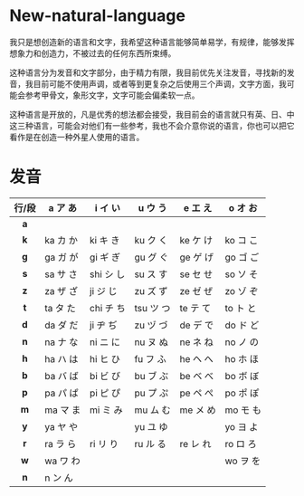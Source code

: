 # New-natural-language
我只是想创造新的语言和文字，我希望这种语言能够简单易学，有规律，能够发挥想象力和创造力，不被过去的任何东西所束缚。

这种语言分为发音和文字部分，由于精力有限，我目前优先关注发音，寻找新的发音，我目前可能不使用声调，或者等到更复杂之后使用三个声调，文字方面，我可能会参考甲骨文，象形文字，文字可能会偏柔软一点。

这种语言是开放的，凡是优秀的想法都会接受，我目前会的语言就只有英、日、中这三种语言，可能会对他们有一些参考，我也不会介意你说的语言，你也可以把它看作是在创造一种外星人使用的语言。

# 发音

 | 行/段 | a ア あ | i イ い | u ウ う| e エ え | o オ お |
|:-----:|------------------|------------------|------------------|------------------|------------------|
| **a** || || | |
| **k** | ka カ か | ki キ き | ku ク く | ke ケ け | ko コ こ |
| **g** | ga ガ が | gi ギ ぎ | gu グ ぐ | ge ゲ げ | go ゴ ご |
| **s** | sa サ さ | shi シ し| su ス す | se セ せ | so ソ そ |
| **z** | za ザ ざ | ji ジ じ | zu ズ ず | ze ゼ ぜ | zo ゾ ぞ |
| **t** | ta タ た | chi チ ち| tsu ツ つ| te テ て | to ト と |
| **d** | da ダ だ | ji ヂ ぢ | zu ヅ づ | de デ で | do ド ど |
| **n** | na ナ な | ni ニ に | nu ヌ ぬ | ne ネ ね | no ノ の |
| **h** | ha ハ は | hi ヒ ひ | fu フ ふ | he ヘ へ | ho ホ ほ |
| **b** | ba バ ば | bi ビ び | bu ブ ぶ | be ベ べ | bo ボ ぼ |
| **p** | pa パ ぱ | pi ピ ぴ | pu プ ぷ | pe ペ ぺ | po ポ ぽ |
| **m** | ma マ ま | mi ミ み | mu ム む | me メ め | mo モ も |
| **y** | ya ヤ や || yu ユ ゆ | | yo ヨ よ |
| **r** | ra ラ ら | ri リ り | ru ル る | re レ れ | ro ロ ろ |
| **w** | wa ワ わ || || wo ヲ を |
| **n** | n ン ん|| |||

